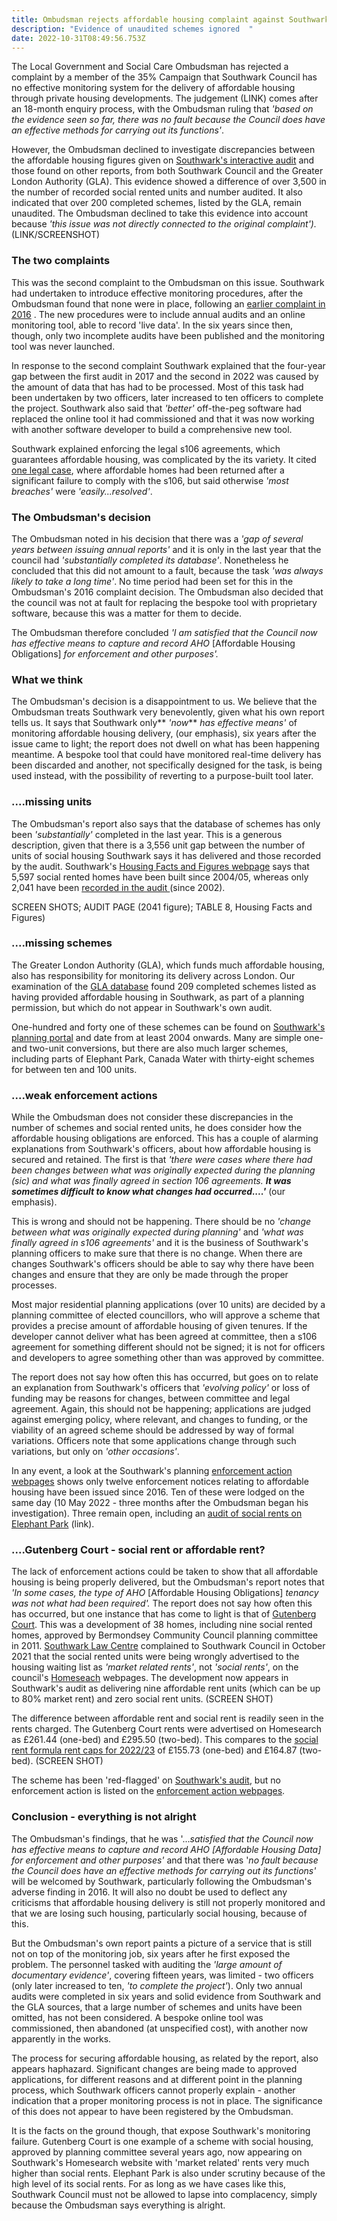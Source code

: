 ```yaml
---
title: Ombudsman rejects affordable housing complaint against Southwark
description: "Evidence of unaudited schemes ignored  "
date: 2022-10-31T08:49:56.753Z
---
```

The Local Government and Social Care Ombudsman has rejected a complaint by a member of the 35% Campaign that Southwark Council has no effective monitoring system for the delivery of affordable housing through private housing developments.  The judgement (LINK) comes after an 18-month enquiry process, with the Ombudsman ruling that *'based on the evidence seen so far, there was no fault because the Council does have an effective methods for carrying out its functions'*.

However, the Ombudsman declined to investigate discrepancies between the affordable housing figures given on [Southwark's interactive audit](https://urldefense.com/v3/__https://app.powerbi.com/view?r=eyJrIjoiODIzNTdiMGUtMDAxNS00NGI1LThjY2EtYjBjMWQwYzcxMzQ2IiwidCI6ImNhZjg2Y2IxLThjYTItNDU0NS1hNGRkLWYzNTlkMDM5MGEwOCJ9&pageName=ReportSection__;!!Ou-zFulSALS7ubxZ2oj45Dg!Vqi3bagEzmK7icBcQgGm18ZQk8FHJAYsCVjB_M_V6G6fzAaRhemokxPlAzcnrCU09xxdfdKYI2SsLLc63Oa-DmfMFJGVKA$) and those found on other reports, from both Southwark Council and the Greater London Authority (GLA).  This evidence showed a difference of over 3,500 in the number of recorded social rented units and number audited.  It also indicated that over 200 completed schemes, listed by the GLA, remain unaudited.  The Ombudsman declined to take this evidence into account because *'this issue was not directly connected to the original complaint').* (LINK/SCREENSHOT)

### The two complaints

This was the second complaint to the Ombudsman on this issue.   Southwark had undertaken to introduce effective monitoring procedures, after the Ombudsman found that none were in place, following an [earlier complaint in 2016](https://www.35percent.org/posts/2016-12-12-ombudsman-slams-southwark-for-no-s106-monitoring/) .  The new procedures were to include annual audits and an online monitoring tool, able to record 'live data'.  In the six years since then, though, only two incomplete audits have been published and the monitoring tool was never launched.

In response to the second complaint Southwark explained that the four-year gap between the first audit in 2017 and the second in 2022 was caused by the amount of data that has had to be processed.  Most of this task had been undertaken by two officers, later increased to ten officers to complete the project.  Southwark also said that *'better'* off-the-peg software had replaced the online tool it had commissioned and that it was now working with another software developer to build a comprehensive new tool.

Southwark explained enforcing the legal s106 agreements, which guarantees affordable housing, was complicated by the its variety.  It cited [one legal case](https://www.35percent.org/posts/2017-06-20-signal-tower-embarrassment-southwark-pays-for-lost-affordable-housing/), where affordable homes had been returned after a significant failure to comply with the s106, but said otherwise *'most breaches'* were *'easily...resolved'*. 

### The Ombudsman's decision

The Ombudsman noted in his decision that there was a *'gap of several years between issuing annual reports'* and it is only in the last year that the council had *'substantially completed its database'*.  Nonetheless he concluded that this did not amount to a fault, because the task *'was always likely to take a long time'*.   No time period had been set for this in the Ombudsman's 2016 complaint decision.  The Ombudsman also decided that the council was not at fault for replacing the bespoke tool with proprietary software, because this was a matter for them to decide.

The Ombudsman therefore concluded *'I am satisfied that the Council now has effective means to capture and record AHO* \[Affordable Housing Obligations] *for enforcement and other purposes'.*

### What we think

The Ombudsman's decision is a disappointment to us.  We believe that the Ombudsman treats Southwark very benevolently, given what his own report tells us.  It says that Southwark only** *'now*** *has effective means'* of monitoring affordable housing delivery, (our emphasis), six years after the issue came to light; the report does not dwell on what has been happening meantime.  A bespoke tool that could have monitored real-time delivery has been discarded and another, not specifically designed for the task, is being used instead, with the possibility of reverting to a purpose-built tool later.  

### ....missing units

The Ombudsman's report also says that the database of schemes has only been *'substantially'* completed in the last year.  This is a generous description, given that there is a 3,556 unit gap between the number of units of social housing Southwark says it has delivered  and those recorded by the audit.  Southwark's [Housing Facts and Figures webpage](https://www.southwark.gov.uk/planning-and-building-control/planning-policy-and-transport-policy/monitoring/authority-monitoring-report/housing?chapter=4) says that 5,597 social rented homes have been built since 2004/05, whereas only 2,041 have been [recorded in the audit ](https://www.southwark.gov.uk/planning-and-building-control/planning-policy-and-transport-policy/monitoring/authority-monitoring-report/housing?chapter=4) (since 2002).

SCREEN SHOTS; AUDIT PAGE (2041 figure); TABLE 8, Housing Facts and Figures)

### ....missing schemes

The Greater London Authority (GLA), which funds much affordable housing, also has responsibility for monitoring its delivery across London.  Our examination of the [GLA database](https://public.tableau.com/app/profile/glaintelligence/viz/PlanningLondonDatahub-Dashboard/MainDashboard) found 209 completed schemes listed as having provided affordable housing in Southwark, as part of a planning permission, but which do not appear in Southwark's own audit.  

One-hundred and forty one of these schemes can be found on [Southwark's planning portal](https://www.southwark.gov.uk/planning-and-building-control/planning-applications/planning-register-search-view-and-comment-on-planning-applications) and date from at least 2004 onwards.  Many are simple one- and two-unit conversions, but there are also much larger schemes, including parts of Elephant Park,  Canada Water with thirty-eight schemes for between ten and 100 units.

### ....weak enforcement actions

While the Ombudsman does not consider these discrepancies in the number of schemes and social rented units, he does consider how the affordable housing obligations are enforced.  This has a couple of alarming explanations from Southwark's officers, about how affordable housing is secured and retained.  The first is that *'there were cases where there had been changes between what was originally expected during the planning (sic) and what was finally agreed in section 106 agreements. **It was sometimes difficult to know what changes had occurred....'*** (our emphasis).

This is wrong and should not be happening.  There should be no *'change between what was originally expected during planning'* and *'what was finally agreed in s106 agreements'* and it is the business of Southwark's planning officers to make sure that there is no change.  When there are changes Southwark's officers should be able to say why there have been changes and ensure that they are only be made through the proper processes.

Most major residential planning applications (over 10 units) are decided by a planning committee of elected councillors, who will approve a scheme that provides a precise amount of affordable housing of given tenures. If the developer cannot deliver what has been agreed at committee, then a s106 agreement for something different should not be signed; it is not for officers and developers to agree something other than was approved by committee. 

The report does not say how often this has occurred, but goes on  to relate an explanation from Southwark's officers that *'evolving policy'* or loss of funding may be reasons for changes, between committee and legal agreement.  Again, this should not be happening; applications are judged against emerging policy, where relevant, and changes to funding, or the viability of an agreed scheme should be addressed by way of formal variations.  Officers note that some applications change through such variations, but only on *'other occasions'*.

In any event, a look at the Southwark's planning [enforcement action webpages](https://planning.southwark.gov.uk/online-applications/search.do?action=simple&searchType=Enforcement) shows only twelve enforcement notices relating to affordable housing have been issued since 2016.  Ten of these were lodged on the same day (10 May 2022 - three months after the Ombudsman began his investigation).  Three remain open, including an [audit of social rents on Elephant Park](https://southwarknews.co.uk/news/housing/fears-raised-that-100-elephant-park-social-rent-properties-are-charging-tenants-incorrectly/) (link).

### ....Gutenberg Court - social rent or affordable rent?

The lack of enforcement actions could be taken to show that all affordable housing is being properly delivered, but the Ombudsman's report notes that *'In some cases, the type of AHO* \[Affordable Housing Obligations] *tenancy was not what had been required'.*  The report does not say  how often this has occurred, but one instance that has come to light is that of [Gutenberg Court](https://planning.southwark.gov.uk/online-applications/applicationDetails.do?keyVal=ZZZV1QKBWR443&activeTab=summary).  This was a development of 38 homes, including nine social rented homes, approved by Bermondsey Community Council planning committee in 2011.  [Southwark Law Centre](https://www.southwarklawcentre.org.uk/) complained to Southwark Council in October 2021 that the social rented units were being wrongly  advertised to the housing waiting list as *'market related rents'*, not *'social rents'*, on the council's [Homeseach](https://www.southwarkhomesearch.org.uk/) webpages.  The development now appears in Southwark's audit as delivering nine affordable rent units (which can be up to 80% market rent) and zero social rent units. (SCREEN SHOT)

The difference between affordable rent and social rent is readily seen in the rents charged.  The Gutenberg Court rents were advertised on Homesearch as £261.44 (one-bed) and £295.50 (two-bed).  This compares to the [social rent formula rent caps for 2022/23](https://www.gov.uk/government/publications/rent-standard/limit-on-annual-rent-increases-2022-23-from-april-2022#rent-caps) of £155.73 (one-bed) and £164.87 (two-bed). (SCREEN SHOT)

The scheme has been 'red-flagged' on [Southwark's audit](https://urldefense.com/v3/__https://app.powerbi.com/view?r=eyJrIjoiODIzNTdiMGUtMDAxNS00NGI1LThjY2EtYjBjMWQwYzcxMzQ2IiwidCI6ImNhZjg2Y2IxLThjYTItNDU0NS1hNGRkLWYzNTlkMDM5MGEwOCJ9&pageName=ReportSection__;!!Ou-zFulSALS7ubxZ2oj45Dg!Vqi3bagEzmK7icBcQgGm18ZQk8FHJAYsCVjB_M_V6G6fzAaRhemokxPlAzcnrCU09xxdfdKYI2SsLLc63Oa-DmfMFJGVKA$), but no enforcement action is listed on the [enforcement action webpages](https://planning.southwark.gov.uk/online-applications/search.do?action=simple&searchType=Enforcement).

### Conclusion - everything is not alright

The Ombudsman's findings, that he was '...*satisfied that the Council now has effective means to capture and record AHO \[Affordable Housing Data] for enforcement and other purposes'* and that there was '*no fault because the Council does have an effective methods for carrying out its functions'* will be welcomed by Southwark, particularly following the Ombudsman's adverse finding in 2016.   It will also no doubt be used to deflect any criticisms that affordable housing delivery is still not properly monitored and that we are losing such housing, particularly social housing, because of this.

But the Ombudsman's own report paints a picture of a service that is still not on top of the monitoring job, six years after he first exposed the problem.  The personnel tasked with auditing the *'large amount of documentary evidence'*, covering fifteen years, was limited - two officers (only later increased to ten, *'to complete the project'*). Only two annual audits were completed in six years and solid evidence from Southwark and the GLA sources, that a large number of schemes and units have been omitted, has not been considered.  A bespoke online tool was commissioned, then abandoned (at unspecified cost), with another now apparently in the works.  

The process for securing affordable housing, as related by the report, also appears haphazard.  Significant changes are being made to approved applications, for different reasons and at different point in the planning process, which Southwark officers cannot properly explain - another indication that a proper monitoring process is not in place.  The significance of this does not appear to have been registered by the Ombudsman.

It is the facts on the ground though, that expose Southwark's monitoring failure.  Gutenberg Court is one example of a scheme with social housing, approved by planning committee several years ago, now appearing on Southwark's Homesearch website with 'market related' rents very much higher than social rents.  Elephant Park is also under scrutiny because of the high level of its social rents.  For as long as we have cases like this, Southwark Council must not be allowed to lapse into complacency, simply because the Ombudsman says everything is alright.